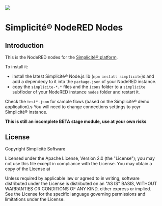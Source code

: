![](http://www.simplicitesoftware.com/logos/logo250.png)
---

Simplicit&eacute;&reg; NodeRED Nodes
====================================

Introduction
------------

This is the NodeRED nodes for the [Simplicit&eacute;&reg; platform](http://www.simplicitesoftware.com).

To install it:

- install the latest Simplicit&eacute;&reg; Node.js lib (`npm install simplicite`)s
and add a dependecy to it into the `package.json` of your NodeRED instance.
- copy the `simplicite-*.*` files and the `icons` folder to a `simplicite` subfloder
of your NodeRED instance `nodes` folder and restart it. 

Check the `test*.json` for sample flows (based on the Simplicit&eacute;&reg; demo application).s
You will need to change connections settings to yoyr Simplicit&eacute;&reg; instance.

**This is still an incomplete __BETA__ stage module, use at your own risks**

License
-------

Copyright Simplicit&eacute; Software

Licensed under the Apache License, Version 2.0 (the "License");
you may not use this file except in compliance with the License.
You may obtain a copy of the License at

[](http://www.apache.org/licenses/LICENSE-2.0)

Unless required by applicable law or agreed to in writing, software
distributed under the License is distributed on an "AS IS" BASIS,
WITHOUT WARRANTIES OR CONDITIONS OF ANY KIND, either express or implied.
See the License for the specific language governing permissions and
limitations under the License.
